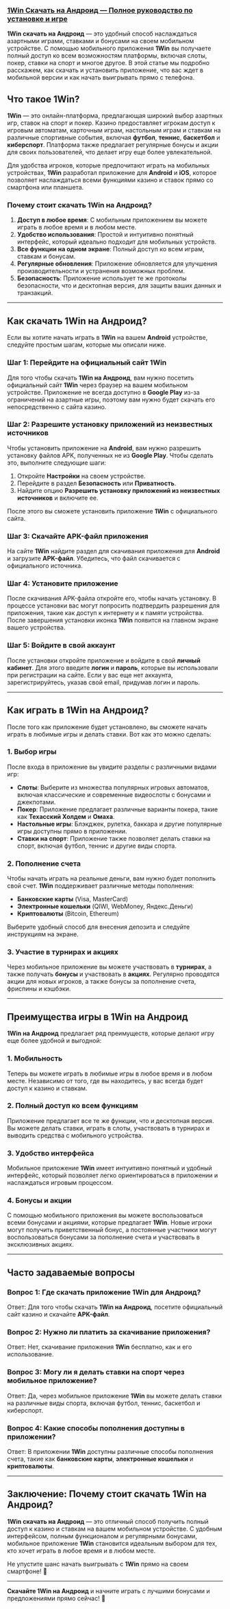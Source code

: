 ### [1Win Скачать на Андроид — Полное руководство по установке и игре](https://brandplay.link/9sD8CZLQ)

**1Win скачать на Андроид** — это удобный способ наслаждаться азартными играми, ставками и бонусами на своем мобильном устройстве. С помощью мобильного приложения **1Win** вы получаете полный доступ ко всем возможностям платформы, включая слоты, покер, ставки на спорт и многое другое. В этой статье мы подробно расскажем, как скачать и установить приложение, что вас ждет в мобильной версии и как начать выигрывать прямо с телефона.

## Что такое 1Win?

**1Win** — это онлайн-платформа, предлагающая широкий выбор азартных игр, ставок на спорт и покер. Казино предоставляет игрокам доступ к игровым автоматам, карточным играм, настольным играм и ставкам на различные спортивные события, включая **футбол**, **теннис**, **баскетбол** и **киберспорт**. Платформа также предлагает регулярные бонусы и акции для своих пользователей, что делает игру еще более увлекательной.

Для удобства игроков, которые предпочитают играть на мобильных устройствах, **1Win** разработал приложение для **Android** и **iOS**, которое позволяет наслаждаться всеми функциями казино и ставок прямо со смартфона или планшета.

### Почему стоит скачать 1Win на Андроид?

1. **Доступ в любое время**: С мобильным приложением вы можете играть в любое время и в любом месте.
2. **Удобство использования**: Простой и интуитивно понятный интерфейс, который идеально подходит для мобильных устройств.
3. **Все функции на одном экране**: Полный доступ ко всем играм, ставкам и бонусам.
4. **Регулярные обновления**: Приложение обновляется для улучшения производительности и устранения возможных проблем.
5. **Безопасность**: Приложение использует те же протоколы безопасности, что и десктопная версия, для защиты ваших данных и транзакций.

***

## Как скачать 1Win на Андроид?

Если вы хотите начать играть в **1Win** на вашем **Android** устройстве, следуйте простым шагам, которые мы описали ниже.

### Шаг 1: Перейдите на официальный сайт 1Win

Для того чтобы скачать **1Win на Андроид**, вам нужно посетить официальный сайт **1Win** через браузер на вашем мобильном устройстве. Приложение не всегда доступно в **Google Play** из-за ограничений на азартные игры, поэтому вам нужно будет скачать его непосредственно с сайта казино.

### Шаг 2: Разрешите установку приложений из неизвестных источников

Чтобы установить приложение на **Android**, вам нужно разрешить установку файлов APK, полученных не из **Google Play**. Чтобы сделать это, выполните следующие шаги:

1. Откройте **Настройки** на своем устройстве.
2. Перейдите в раздел **Безопасность** или **Приватность**.
3. Найдите опцию **Разрешить установку приложений из неизвестных источников** и включите ее.

После этого вы сможете установить приложение **1Win** с официального сайта.

### Шаг 3: Скачайте APK-файл приложения

На сайте **1Win** найдите раздел для скачивания приложения для **Android** и загрузите **APK-файл**. Убедитесь, что файл скачивается с официального источника.

### Шаг 4: Установите приложение

После скачивания APK-файла откройте его, чтобы начать установку. В процессе установки вас могут попросить подтвердить разрешения для приложения, такие как доступ к интернету и к памяти устройства. После завершения установки иконка **1Win** появится на главном экране вашего устройства.

### Шаг 5: Войдите в свой аккаунт

После установки откройте приложение и войдите в свой **личный кабинет**. Для этого введите **логин** и **пароль**, которые вы использовали при регистрации на сайте. Если у вас еще нет аккаунта, зарегистрируйтесь, указав свой email, придумав логин и пароль.

***

## Как играть в 1Win на Андроид?

После того как приложение будет установлено, вы сможете начать играть в любимые игры и делать ставки. Вот как это можно сделать:

### 1. **Выбор игры**

После входа в приложение вы увидите разделы с различными видами игр:

* **Слоты**: Выберите из множества популярных игровых автоматов, включая классические и современные видеослоты с бонусами и джекпотами.
* **Покер**: Приложение предлагает различные варианты покера, такие как **Техасский Холдем** и **Омаха**.
* **Настольные игры**: Блэкджек, рулетка, баккара и другие популярные игры доступны прямо в приложении.
* **Ставки на спорт**: Приложение также позволяет делать ставки на спорт, включая футбол, теннис и другие виды спорта.

### 2. **Пополнение счета**

Чтобы начать играть на реальные деньги, вам нужно будет пополнить свой счет. **1Win** поддерживает различные методы пополнения:

* **Банковские карты** (Visa, MasterCard)
* **Электронные кошельки** (QIWI, WebMoney, Яндекс.Деньги)
* **Криптовалюты** (Bitcoin, Ethereum)

Выберите удобный способ для внесения депозита и следуйте инструкциям на экране.

### 3. **Участие в турнирах и акциях**

Через мобильное приложение вы можете участвовать в **турнирах**, а также получать **бонусы** и участвовать в **акциях**. Регулярно проводятся акции для новых игроков, а также бонусы за пополнение счета, фриспины и кэшбэки.

***

## Преимущества игры в 1Win на Андроид

**1Win на Андроид** предлагает ряд преимуществ, которые делают игру еще более удобной и выгодной:

### 1. **Мобильность**

Теперь вы можете играть в любимые игры в любое время и в любом месте. Независимо от того, где вы находитесь, у вас всегда будет доступ к казино и ставкам.

### 2. **Полный доступ ко всем функциям**

Приложение предлагает все те же функции, что и десктопная версия. Вы можете делать ставки, играть в слоты, участвовать в турнирах и выводить средства с мобильного устройства.

### 3. **Удобство интерфейса**

Мобильное приложение **1Win** имеет интуитивно понятный и удобный интерфейс, который позволяет легко ориентироваться в приложении и наслаждаться игровым процессом.

### 4. **Бонусы и акции**

С помощью мобильного приложения вы можете воспользоваться всеми бонусами и акциями, которые предлагает **1Win**. Новые игроки могут получить приветственный бонус, а постоянные участники могут воспользоваться бонусами за пополнение счета и участвовать в эксклюзивных акциях.

***

## Часто задаваемые вопросы

### Вопрос 1: Где скачать приложение 1Win для Андроид?

Ответ: Для того чтобы скачать **1Win на Андроид**, посетите официальный сайт казино и скачайте **APK-файл**.

### Вопрос 2: Нужно ли платить за скачивание приложения?

Ответ: Нет, скачивание приложения **1Win** бесплатно, как и его использование.

### Вопрос 3: Могу ли я делать ставки на спорт через мобильное приложение?

Ответ: Да, через мобильное приложение **1Win** вы можете делать ставки на различные виды спорта, включая футбол, теннис, баскетбол и киберспорт.

### Вопрос 4: Какие способы пополнения доступны в приложении?

Ответ: В приложении **1Win** доступны различные способы пополнения счета, такие как **банковские карты**, **электронные кошельки** и **криптовалюты**.

***

## Заключение: Почему стоит скачать 1Win на Андроид?

**1Win скачать на Андроид** — это отличный способ получить полный доступ к казино и ставкам на вашем мобильном устройстве. С удобным интерфейсом, полным функционалом и регулярными бонусами, мобильное приложение **1Win** становится идеальным выбором для тех, кто хочет играть в любое время и в любом месте.

Не упустите шанс начать выигрывать с **1Win** прямо на своем смартфоне! 🎉

***

**Скачайте 1Win на Андроид** и начните играть с лучшими бонусами и предложениями прямо сейчас! 📲
